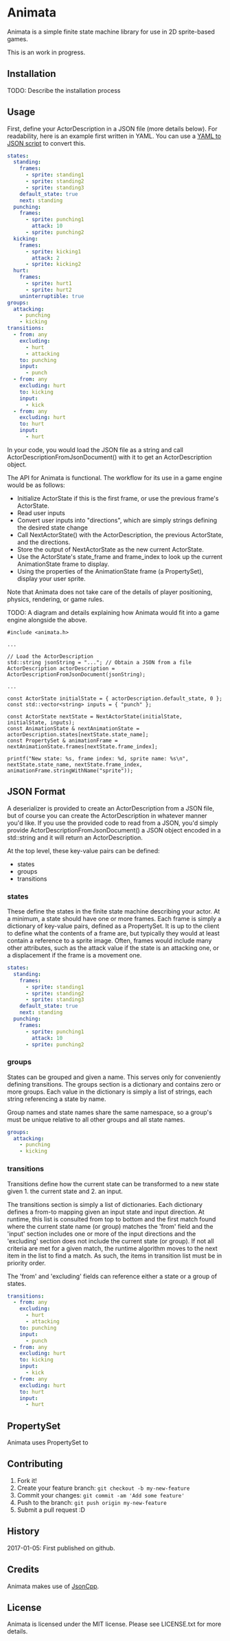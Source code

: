 # Animata

Animata is a simple finite state machine library for use in 2D sprite-based games.

This is an work in progress.


## Installation

TODO: Describe the installation process


## Usage

First, define your ActorDescription in a JSON file (more details below). For readability, here is an example first written in YAML. You can use a [YAML to JSON script](https://gist.github.com/xiaohanyu/67df9c2b958ac8fc0cf1) to convert this.

```yaml
states:
  standing:
    frames:
      - sprite: standing1
      - sprite: standing2
      - sprite: standing3
    default_state: true
    next: standing
  punching:
    frames:
      - sprite: punching1
        attack: 10
      - sprite: punching2
  kicking:
    frames:
      - sprite: kicking1
        attack: 2
      - sprite: kicking2
  hurt:
    frames:
      - sprite: hurt1
      - sprite: hurt2
    uninterruptible: true
groups:
  attacking: 
    - punching
    - kicking
transitions:
  - from: any
    excluding: 
      - hurt
      - attacking
    to: punching
    input:
      - punch
  - from: any
    excluding: hurt
    to: kicking
    input:
      - kick
  - from: any
    excluding: hurt
    to: hurt
    input:
      - hurt
```

In your code, you would load the JSON file as a string and call ActorDescriptionFromJsonDocument() with it to
get an ActorDescription object.

The API for Animata is functional. The workflow for its use in a game engine would be as follows:

- Initialize ActorState if this is the first frame, or use the previous frame's ActorState.
- Read user inputs
- Convert user inputs into "directions", which are simply strings defining the desired state change
- Call NextActorState() with the ActorDescription, the previous ActorState, and the directions.
- Store the output of NextActorState as the new current ActorState.
- Use the ActorState's state_frame and frame_index to look up the current AnimationState frame to display.
- Using the properties of the AnimationState frame (a PropertySet), display your user sprite.

Note that Animata does not take care of the details of player positioning, physics, rendering, or game rules.

TODO: A diagram and details explaining how Animata would fit into a game engine alongside the above.


```
#include <animata.h>

...

// Load the ActorDescription
std::string jsonString = "..."; // Obtain a JSON from a file
ActorDescription actorDescription = ActorDescriptionFromJsonDocument(jsonString);

...

const ActorState initialState = { actorDescription.default_state, 0 };
const std::vector<string> inputs = { "punch" };

const ActorState nextState = NextActorState(initialState, initialState, inputs);
const AnimationState & nextAnimationState = actorDescription.states[nextState.state_name];
const PropertySet & animationFrame = nextAnimationState.frames[nextState.frame_index];

printf("New state: %s, frame index: %d, sprite name: %s\n", nextState.state_name, nextState.frame_index, animationFrame.stringWithName("sprite"));

```

## JSON Format

A deserializer is provided to create an ActorDescription from a JSON file, but of course you can create the
ActorDescription in whatever manner you'd like. If you use the provided code to read from a JSON, you'd simply
provide ActorDescriptionFromJsonDocument() a JSON object encoded in a std::string and it will return an ActorDescription.

At the top level, these key-value pairs can be defined:
- states
- groups
- transitions

### states

These define the states in the finite state machine describing your actor. At a minimum, a state should have one or more
frames. Each frame is simply a dictionary of key-value pairs, defined as a PropertySet. It is up to the client to
define what the contents of a frame are, but typically they would at least contain a reference to a sprite image.
Often, frames would include many other attributes, such as the attack value if the state is an attacking one, or
a displacement if the frame is a movement one.

```yaml
states:
  standing:
    frames:
      - sprite: standing1
      - sprite: standing2
      - sprite: standing3
    default_state: true
    next: standing
  punching:
    frames:
      - sprite: punching1
        attack: 10
      - sprite: punching2
```

### groups

States can be grouped and given a name. This serves only for conveniently defining transitions. The groups
section is a dictionary and contains zero or more groups. Each value in the dictionary is simply a list
of strings, each string referencing a state by name.

Group names and state names share the same namespace, so a group's must be unique relative to all other groups
and all state names.

```yaml
groups:
  attacking: 
    - punching
    - kicking
```

### transitions

Transitions define how the current state can be transformed to a new state given 1. the current state and 2. an
input.

The transitions section is simply a list of dictionaries. Each dictionary defines a from-to mapping given
an input state and input direction. At runtime, this list is consulted from top to bottom and the first
match found where the current state name (or group) matches the 'from' field and the 'input' section includes
one or more of the input directions and the 'excluding' section does not include the current state (or group).
If not all criteria are met for a given match, the runtime algorithm moves to the next item in the list to
find a match. As such, the items in transition list must be in priority order.

The 'from' and 'excluding' fields can reference either a state or a group of states.


```yaml
transitions:
  - from: any
    excluding:
      - hurt
      - attacking
    to: punching
    input:
      - punch
  - from: any
    excluding: hurt
    to: kicking
    input:
      - kick
  - from: any
    excluding: hurt
    to: hurt
    input:
      - hurt
```


## PropertySet

Animata uses PropertySet to 


## Contributing

1. Fork it!
2. Create your feature branch: `git checkout -b my-new-feature`
3. Commit your changes: `git commit -am 'Add some feature'`
4. Push to the branch: `git push origin my-new-feature`
5. Submit a pull request :D

## History

2017-01-05: First published on github.

## Credits

Animata makes use of [JsonCpp](https://github.com/open-source-parsers/jsoncpp).

## License

Animata is licensed under the MIT license. Please see LICENSE.txt for more details.
